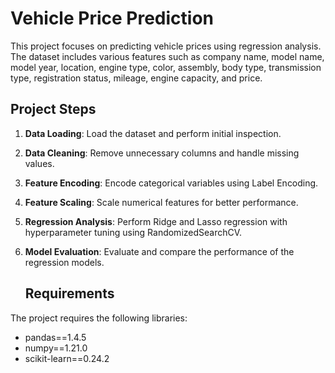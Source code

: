 # Vehicle Price Prediction

This project focuses on predicting vehicle prices using regression analysis. The dataset includes various features such as company name, model name, model year, location, engine type, color, assembly, body type, transmission type, registration status, mileage, engine capacity, and price.

## Project Steps
1. **Data Loading**: Load the dataset and perform initial inspection.
2. **Data Cleaning**: Remove unnecessary columns and handle missing values.
3. **Feature Encoding**: Encode categorical variables using Label Encoding.
4. **Feature Scaling**: Scale numerical features for better performance.
5. **Regression Analysis**: Perform Ridge and Lasso regression with hyperparameter tuning using RandomizedSearchCV.
6. **Model Evaluation**: Evaluate and compare the performance of the regression models.

   ## Requirements
The project requires the following libraries:
- pandas==1.4.5
- numpy==1.21.0
- scikit-learn==0.24.2
